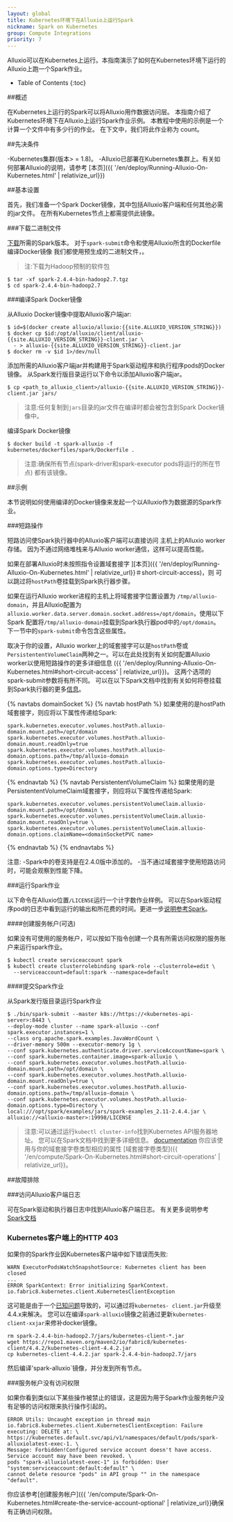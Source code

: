 ```yaml
---
layout: global
title: Kubernetes环境下在Alluxio上运行Spark
nickname: Spark on Kubernetes
group: Compute Integrations
priority: 7
---
```


Alluxio可以在Kubernetes上运行。本指南演示了如何在Kubernetes环境下运行的Alluxio上跑一个Spark作业。

* Table of Contents
{:toc}

##概述

在Kubernetes上运行的Spark可以将Alluxio用作数据访问层。
本指南介绍了Kubernetes环境下在Alluxio上运行Spark作业示例。
本教程中使用的示例是一个计算一个文件中有多少行的作业。
在下文中，我们将此作业称为 count。

##先决条件

-Kubernetes集群(版本> = 1.8)。
-Alluxio已部署在Kubernetes集群上。有关如何部署Alluxio的说明，请参考
[本页]({{ '/en/deploy/Running-Alluxio-On-Kubernetes.html' | relativize_url}})

##基本设置

首先，我们准备一个Spark Docker镜像，其中包括Alluxio客户端和任何其他必需的jar文件。
在所有Kubernetes节点上都需提供此镜像。

###下载二进制文件

[下载](https://spark.apache.org/downloads.html)所需的Spark版本。
对于`spark-submit`命令和使用Alluxio所含的Dockerfile编译Docker镜像
我们都使用预生成的二进制文件，。
>注:下载为Hadoop预制的软件包

```console
$ tar -xf spark-2.4.4-bin-hadoop2.7.tgz
$ cd spark-2.4.4-bin-hadoop2.7
```
###编译Spark Docker镜像

从Alluxio Docker镜像中提取Alluxio客户端jar:

```console
$ id=$(docker create alluxio/alluxio:{{site.ALLUXIO_VERSION_STRING}})
$ docker cp $id:/opt/alluxio/client/alluxio-{{site.ALLUXIO_VERSION_STRING}}-client.jar \
  - > alluxio-{{site.ALLUXIO_VERSION_STRING}}-client.jar
$ docker rm -v $id 1>/dev/null
```

添加所需的Alluxio客户端jar并构建用于Spark驱动程序和执行程序pods的Docker镜像。
从Spark发行版目录运行以下命令以添加Alluxio客户端jar。

```console
$ cp <path_to_alluxio_client>/alluxio-{{site.ALLUXIO_VERSION_STRING}}-client.jar jars/
```
>注意:任何复制到`jars`目录的jar文件在编译时都会被包含到Spark Docker镜像中。

编译Spark Docker镜像

```console
$ docker build -t spark-alluxio -f kubernetes/dockerfiles/spark/Dockerfile .
```
>注意:确保所有节点(spark-driver和spark-executor pods将运行的所在节点) 
都有该镜像。

##示例

本节说明如何使用编译的Docker镜像来发起一个以Alluxio作为数据源的Spark作业。

###短路操作

短路访问使Spark执行器中的Alluxio客户端可以直接访问
主机上的Alluxio worker存储。
因为不通过网络堆栈来与Alluxio worker通信，这样可以提高性能。

如果在部署Alluxio时未按照指令设置域套接字
][本页]({{ '/en/deploy/Running-Alluxio-On-Kubernetes.html' | relativize_url}}＃short-circuit-access)，则
可以跳过将`hostPath`卷挂载到Spark执行器步骤。

如果在运行Alluxio worker进程的主机上将域套接字位置设置为
`/tmp/alluxio-domain`，并且Alluxio配置为
`alluxio.worker.data.server.domain.socket.address=/opt/domain`，使用以下Spark
配置将`/tmp/alluxio-domain`挂载到Spark执行器pod中的`/opt/domain`。
下一节中的`spark-submit`命令包含这些属性。

取决于你的设置，Alluxio worker上的域套接字可以是`hostPath`卷或`PersistententVolumeClaim`两种之一。可以在此处找到有关如何配置Alluxio worker以使用短路操作的更多详细信息 
({{ '/en/deploy/Running-Alluxio-On-Kubernetes.html#short-circuit-access' | relativize_url}})。
这两个选项的spark-submit参数将有所不同。
可以在以下Spark文档中找到有关如何将卷挂载到Spark执行器的更多[信息](https://spark.apache.org/docs/2.4.4/running-on-kubernetes.html#using-kubernetes-volumes)。

{% navtabs domainSocket %}
  {% navtab hostPath %}
  如果使用的是hostPath域套接字，则应将以下属性传递给Spark:
  
  ```properties
  spark.kubernetes.executor.volumes.hostPath.alluxio-domain.mount.path=/opt/domain
  spark.kubernetes.executor.volumes.hostPath.alluxio-domain.mount.readOnly=true
  spark.kubernetes.executor.volumes.hostPath.alluxio-domain.options.path=/tmp/alluxio-domain
  spark.kubernetes.executor.volumes.hostPath.alluxio-domain.options.type=Directory
  ```
 
  {% endnavtab %}
  {% navtab PersistententVolumeClaim %}
  如果使用的是PersistententVolumeClaim域套接字，则应将以下属性传递给Spark:
  
  ```properties
  spark.kubernetes.executor.volumes.persistentVolumeClaim.alluxio-domain.mount.path=/opt/domain \
  spark.kubernetes.executor.volumes.persistentVolumeClaim.alluxio-domain.mount.readOnly=true \
  spark.kubernetes.executor.volumes.persistentVolumeClaim.alluxio-domain.options.claimName=<domainSocketPVC name>
  ```
  
  {% endnavtab %}
{% endnavtabs %}

注意: 
-Spark中的卷支持是在2.4.0版中添加的。
-当不通过域套接字使用短路访问时，可能会观察到性能下降。

###运行Spark作业

以下命令在Alluxio位置`/LICENSE`运行一个计字数作业样例。
可以在Spark驱动程序pod的日志中看到运行的输出和所花费的时间。更进一步[说明参考Spark](https://spark.apache.org/docs/latest/running-on-kubernetes.html)。

####创建服务帐户(可选)

如果没有可使用的服务帐户，可以按如下指令创建一个具有所需访问权限的服务账户来运行spark作业。

```console
$ kubectl create serviceaccount spark
$ kubectl create clusterrolebinding spark-role --clusterrole=edit \
  --serviceaccount=default:spark --namespace=default
```

####提交Spark作业

从Spark发行版目录运行Spark作业

```console
$ ./bin/spark-submit --master k8s://https://<kubernetes-api-server>:8443 \
--deploy-mode cluster --name spark-alluxio --conf spark.executor.instances=1 \
--class org.apache.spark.examples.JavaWordCount \
--driver-memory 500m --executor-memory 1g \
--conf spark.kubernetes.authenticate.driver.serviceAccountName=spark \
--conf spark.kubernetes.container.image=spark-alluxio \
--conf spark.kubernetes.executor.volumes.hostPath.alluxio-domain.mount.path=/opt/domain \
--conf spark.kubernetes.executor.volumes.hostPath.alluxio-domain.mount.readOnly=true \
--conf spark.kubernetes.executor.volumes.hostPath.alluxio-domain.options.path=/tmp/alluxio-domain \
--conf spark.kubernetes.executor.volumes.hostPath.alluxio-domain.options.type=Directory \
local:///opt/spark/examples/jars/spark-examples_2.11-2.4.4.jar \
alluxio://<alluxio-master>:19998/LICENSE
```
> 注意:可以通过运行`kubectl cluster-info`找到Kubernetes API服务器地址。
您可以在Spark文档中找到更多详细信息。 [documentation](https://spark.apache.org/docs/latest/running-on-kubernetes.html?q=cluster-info#cluster-mode)
你应该使用与你的域套接字卷类型相应的属性 
[域套接字卷类型]({{ '/en/compute/Spark-On-Kubernetes.html#short-circuit-operations' | relativize_url}}。

##故障排除

###访问Alluxio客户端日志

可在Spark驱动和执行器日志中找到Alluxio客户端日志。
有关更多说明参考
[Spark文档](https://spark.apache.org/docs/latest/running-on-kubernetes.html#debugging)

### Kubernetes客户端上的HTTP 403

如果你的Spark作业因Kubernetes客户端中如下错误而失败:
```
WARN ExecutorPodsWatchSnapshotSource: Kubernetes client has been closed
...
ERROR SparkContext: Error initializing SparkContext.
io.fabric8.kubernetes.client.KubernetesClientException
```

这可能是由于一个[已知问题](https://issues.apache.org/jira/browse/SPARK-28921)导致的，可以通过将`kubernetes- client.jar`升级至4.4.x来解决。
您可以在编译`spark-alluxio`镜像之前通过更新`kubernetes-client-xxjar`来修补docker镜像。

```console
rm spark-2.4.4-bin-hadoop2.7/jars/kubernetes-client-*.jar
wget https://repo1.maven.org/maven2/io/fabric8/kubernetes-client/4.4.2/kubernetes-client-4.4.2.jar 
cp kubernetes-client-4.4.2.jar spark-2.4.4-bin-hadoop2.7/jars
```
然后编译'spark-alluxio`镜像，并分发到所有节点。

###服务帐户没有访问权限

如果你看到类似以下某些操作被禁止的错误，这是因为用于Spark作业服务帐户没有足够的访问权限来执行操作引起的。

```
ERROR Utils: Uncaught exception in thread main
io.fabric8.kubernetes.client.KubernetesClientException: Failure executing: DELETE at: \
https://kubernetes.default.svc/api/v1/namespaces/default/pods/spark-alluxiolatest-exec-1. \
Message: Forbidden!Configured service account doesn't have access. Service account may have been revoked. \
pods "spark-alluxiolatest-exec-1" is forbidden: User "system:serviceaccount:default:default" \
cannot delete resource "pods" in API group "" in the namespace "default".
```

你应该参考[创建服务帐户]({{ '/en/compute/Spark-On-Kubernetes.html#create-the-service-account-optional' | relativize_url}}确保有正确访问权限。
